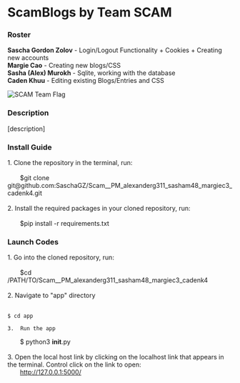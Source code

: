 <h1>ScamBlogs by Team SCAM </h1>

<h3>Roster</h3>
<b>Sascha Gordon Zolov</b> - Login/Logout Functionality + Cookies + Creating new accounts <br>
<b>Margie Cao</b> - Creating new blogs/CSS <br>
<b>Sasha (Alex) Murokh</b> - Sqlite, working with the database <br>
<b>Caden Khuu</b> - Editing existing Blogs/Entries and CSS <br>

![SCAM Team Flag](https://github.com/user-attachments/assets/f505d0ac-46e9-4463-9c51-749a009e859f)

<h3>Description</h3>
<p>[description]</p>

<h3>Install Guide</h3>
<p> 1. Clone the repository in the terminal, run: <br> <br>
  $git clone git@github.com:SaschaGZ/Scam__PM_alexanderg311_sasham48_margiec3_cadenk4.git <br> <br>
    2. Install the required packages in your cloned repository, run: <br> <br>
  $pip install -r requirements.txt <br>
</p>

<h3>Launch Codes</h3>
<p> 1. Go into the cloned repository, run: <br><br>
  $cd /PATH/TO/Scam__PM_alexanderg311_sasham48_margiec3_cadenk4 <br> <br>
    2. Navigate to "app" directory <br> <br>

    $ cd app

    3.  Run the app

  $ python3 __init__.py <br> <br>
    3. Open the local host link by clicking on the localhost link that appears in the terminal. Control click on the link to open: <br>
  http://127.0.0.1:5000/
</p>

